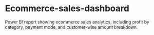 # Ecommerce-sales-dashboard
Power BI  report showing ecommerce sales analytics, including profit by category, payment mode, and customer-wise amount breakdown.
